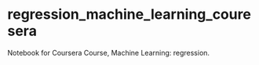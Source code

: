 # regression_machine_learning_couresera
Notebook for Coursera Course, Machine Learning: regression.
